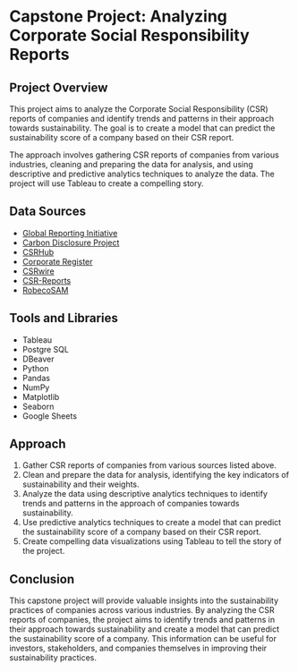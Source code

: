 # Capstone Project: Analyzing Corporate Social Responsibility Reports

## Project Overview
This project aims to analyze the Corporate Social Responsibility (CSR) reports of companies and identify trends and patterns in their approach towards sustainability. The goal is to create a model that can predict the sustainability score of a company based on their CSR report.

The approach involves gathering CSR reports of companies from various industries, cleaning and preparing the data for analysis, and using descriptive and predictive analytics techniques to analyze the data. The project will use Tableau to create a compelling story.

## Data Sources
- [Global Reporting Initiative](https://www.globalreporting.org/)
- [Carbon Disclosure Project](https://www.cdp.net/)
- [CSRHub](https://www.csrhub.com/)
- [Corporate Register](https://www.corporateregister.com/)
- [CSRwire](https://www.csrwire.com/)
- [CSR-Reports](https://www.csr-reports.com/)
- [RobecoSAM](https://www.robecosam.com/csa/robecosam/esg/)

## Tools and Libraries
- Tableau
- Postgre SQL
- DBeaver
- Python
- Pandas
- NumPy
- Matplotlib
- Seaborn
- Google Sheets

## Approach
1. Gather CSR reports of companies from various sources listed above.
2. Clean and prepare the data for analysis, identifying the key indicators of sustainability and their weights.
3. Analyze the data using descriptive analytics techniques to identify trends and patterns in the approach of companies towards sustainability.
4. Use predictive analytics techniques to create a model that can predict the sustainability score of a company based on their CSR report.
5. Create compelling data visualizations using Tableau to tell the story of the project.

## Conclusion
This capstone project will provide valuable insights into the sustainability practices of companies across various industries. By analyzing the CSR reports of companies, the project aims to identify trends and patterns in their approach towards sustainability and create a model that can predict the sustainability score of a company. This information can be useful for investors, stakeholders, and companies themselves in improving their sustainability practices.
